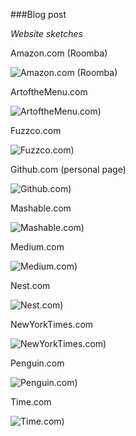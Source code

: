 

###Blog post


*Website sketches*



Amazon.com (Roomba)

![Amazon.com (Roomba)](sketch_Amazon_Roomba.jpg)



ArtoftheMenu.com

![ArtoftheMenu.com)](sketch_ArtOfTheMenu.jpg)



Fuzzco.com

![Fuzzco.com)](sketch_Fuzzco.jpg)


Github.com (personal page)

![Github.com)](sketch_Github.jpg)

  

Mashable.com

![Mashable.com)](sketch_Mashable.jpg)



Medium.com

![Medium.com)](sketch_Medium.jpg)


Nest.com

![Nest.com)](sketch_Nest.jpg)



NewYorkTimes.com

![NewYorkTimes.com)](sketch_NewYorkTimes.jpg)


Penguin.com

![Penguin.com)](sketch_Penguin.jpg)


Time.com

![Time.com)](sketch_Time.jpg)


